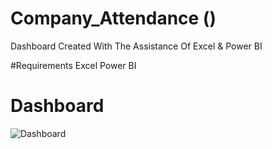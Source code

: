 # Company_Attendance ()
Dashboard Created With The Assistance Of Excel &amp; Power BI

#Requirements
Excel
Power BI

# Dashboard
![Dashboard](https://github.com/abhirajkadam/Company_Attendance/assets/115771792/36a2264c-c809-4c55-bb2f-5534c0d78385)
